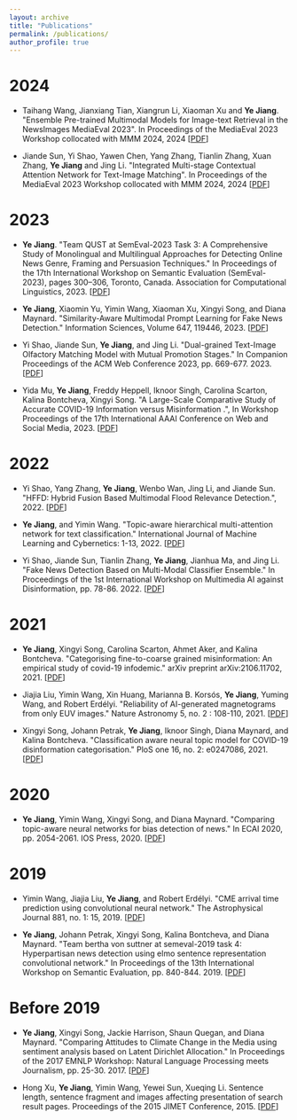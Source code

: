 ```yaml
---
layout: archive
title: "Publications"
permalink: /publications/
author_profile: true
---
```


2024
======
* Taihang Wang, Jianxiang Tian, Xiangrun Li, Xiaoman Xu and **Ye Jiang**. "Ensemble Pre-trained Multimodal Models for Image-text Retrieval in the NewsImages MediaEval 2023". In Proceedings of the MediaEval 2023 Workshop collocated with MMM 2024, 2024 [[PDF](https://2023.multimediaeval.com/paper11.pdf)]

* Jiande Sun, Yi Shao, Yawen Chen, Yang Zhang, Tianlin Zhang, Xuan Zhang, **Ye Jiang** and Jing Li. "Integrated Multi-stage Contextual Attention Network for Text-Image Matching". In Proceedings of the MediaEval 2023 Workshop collocated with MMM 2024, 2024 [[PDF](https://2023.multimediaeval.com/paper17.pdf)]

2023
======

* **Ye Jiang**. "Team QUST at SemEval-2023 Task 3: A Comprehensive Study of Monolingual and Multilingual Approaches for Detecting Online News Genre, Framing and Persuasion Techniques." In Proceedings of the 17th International Workshop on Semantic Evaluation (SemEval-2023), pages 300–306, Toronto, Canada. Association for Computational Linguistics, 2023. [[PDF](https://aclanthology.org/2023.semeval-1.40/)]

* **Ye Jiang**, Xiaomin Yu, Yimin Wang, Xiaoman Xu, Xingyi Song, and Diana Maynard. "Similarity-Aware Multimodal Prompt Learning for Fake News Detection." Information Sciences, Volume 647, 119446, 2023. [[PDF](https://2023.multimediaeval.com/paper17.pdf)]

* Yi Shao, Jiande Sun, **Ye Jiang**, and Jing Li. "Dual-grained Text-Image Olfactory Matching Model with Mutual Promotion Stages." In Companion Proceedings of the ACM Web Conference 2023, pp. 669-677. 2023. [[PDF](https://dl.acm.org/doi/pdf/10.1145/3543873.3587649)]

* Yida Mu, **Ye Jiang**, Freddy Heppell, Iknoor Singh, Carolina Scarton, Kalina Bontcheva, Xingyi Song. "A Large-Scale Comparative Study of Accurate COVID-19 Information versus Misinformation
.", In Workshop Proceedings of the 17th International AAAI Conference on Web and Social Media, 2023. [[PDF](https://workshop-proceedings.icwsm.org/pdf/2023_45.pdf)]


2022
======
* Yi Shao, Yang Zhang, **Ye Jiang**, Wenbo Wan, Jing Li, and Jiande Sun. "HFFD: Hybrid Fusion Based Multimodal Flood Relevance Detection.", 2022.  [[PDF](https://ye-jiang.com/files/SHAO_22.pdf)]
  
* **Ye Jiang**, and Yimin Wang. "Topic-aware hierarchical multi-attention network for text classification." International Journal of Machine Learning and Cybernetics: 1-13, 2022.  [[PDF](https://ye-jiang.com/files/ML&C_FINAL.pdf)]

* Yi Shao, Jiande Sun, Tianlin Zhang, **Ye Jiang**, Jianhua Ma, and Jing Li. "Fake News Detection Based on Multi-Modal Classifier Ensemble." In Proceedings of the 1st International Workshop on Multimedia AI against Disinformation, pp. 78-86. 2022.  [[PDF](https://ye-jiang.com/files/ensemble21.pdf)]

2021
======
* **Ye Jiang**, Xingyi Song, Carolina Scarton, Ahmet Aker, and Kalina Bontcheva. "Categorising fine-to-coarse grained misinformation: An empirical study of covid-19 infodemic." arXiv preprint arXiv:2106.11702, 2021.  [[PDF](https://ye-jiang.com/files/arix21.pdf)]

* Jiajia Liu, Yimin Wang, Xin Huang, Marianna B. Korsós, **Ye Jiang**, Yuming Wang, and Robert Erdélyi. "Reliability of AI-generated magnetograms from only EUV images." Nature Astronomy 5, no. 2 : 108-110, 2021.  [[PDF](https://ye-jiang.com/files/nature21.pdf)]

* Xingyi Song, Johann Petrak, **Ye Jiang**, Iknoor Singh, Diana Maynard, and Kalina Bontcheva. "Classification aware neural topic model for COVID-19 disinformation categorisation." PloS one 16, no. 2: e0247086, 2021.  [[PDF](https://ye-jiang.com/files/plos21.pdf)]

2020
======
* **Ye Jiang**, Yimin Wang, Xingyi Song, and Diana Maynard. "Comparing topic-aware neural networks for bias detection of news." In ECAI 2020, pp. 2054-2061. IOS Press, 2020.  [[PDF](https://ye-jiang.com/files/topic20.pdf)]


2019
======
* Yimin Wang, Jiajia Liu, **Ye Jiang**, and Robert Erdélyi. "CME arrival time prediction using convolutional neural network." The Astrophysical Journal 881, no. 1: 15, 2019. [[PDF](https://ye-jiang.com/files/cme19.pdf)]

* **Ye Jiang**, Johann Petrak, Xingyi Song, Kalina Bontcheva, and Diana Maynard. "Team bertha von suttner at semeval-2019 task 4: Hyperpartisan news detection using elmo sentence representation convolutional network." In Proceedings of the 13th International Workshop on Semantic Evaluation, pp. 840-844. 2019. [[PDF](https://ye-jiang.com/files/team19.pdf)]

Before 2019
======
* **Ye Jiang**, Xingyi Song, Jackie Harrison, Shaun Quegan, and Diana Maynard. "Comparing Attitudes to Climate Change in the Media using sentiment analysis based on Latent Dirichlet Allocation." In Proceedings of the 2017 EMNLP Workshop: Natural Language Processing meets Journalism, pp. 25-30. 2017.  [[PDF](https://ye-jiang.com/files/compare17.pdf)]  

* Hong Xu, **Ye Jiang**, Yimin Wang, Yewei Sun, Xueqing Li. Sentence length, sentence fragment and images affecting presentation of search result pages. Proceedings of the 2015 JIMET Conference, 2015.   [[PDF](https://ye-jiang.com/files/sentence_length.pdf)] 
